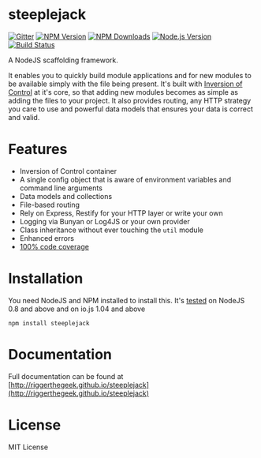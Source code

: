 # steeplejack   

[![Gitter][gitter-image]][gitter-url]
[![NPM Version][npm-image]][npm-url]
[![NPM Downloads][downloads-image]][downloads-url]
[![Node.js Version][node-version-image]][node-version-url]
[![Build Status][travis-image]][travis-url]

A NodeJS scaffolding framework.

It enables you to quickly build module applications and for new modules to be available simply with the file being
present.  It's built with [Inversion of Control](http://en.wikipedia.org/wiki/Inversion_of_control) at it's core, so
that adding new modules becomes as simple as adding the files to your project.  It also provides routing, any HTTP
strategy you care to use and powerful data models that ensures your data is correct and valid. 

# Features
 - Inversion of Control container
 - A single config object that is aware of environment variables and command line arguments
 - Data models and collections
 - File-based routing
 - Rely on Express, Restify for your HTTP layer or write your own
 - Logging via Bunyan or Log4JS or your own provider
 - Class inheritance without ever touching the `util` module
 - Enhanced errors
 - [100% code coverage](https://coveralls.io/r/riggerthegeek/steeplejack)

# Installation

You need NodeJS and NPM installed to install this.  It's [tested](https://travis-ci.org/riggerthegeek/steeplejack)
on NodeJS 0.8 and above and on io.js 1.04 and above

    npm install steeplejack

# Documentation

Full documentation can be found at [http://riggerthegeek.github.io/steeplejack](http://riggerthegeek.github.io/steeplejack)

# License

MIT License

[npm-image]: https://img.shields.io/npm/v/steeplejack.svg?style=flat
[downloads-image]: https://img.shields.io/npm/dm/steeplejack.svg?style=flat
[node-version-image]: https://img.shields.io/badge/node.js-%3E%3D_0.8-brightgreen.svg?style=flat
[travis-image]: https://img.shields.io/travis/riggerthegeek/steeplejack.svg?style=flat
[dependencies-image]: https://img.shields.io/david/riggerthegeek/steeplejack.svg?style=flat
[dev-dependencies-image]: https://img.shields.io/david/dev/riggerthegeek/steeplejack.svg?style=flat
[gitter-image]: https://img.shields.io/badge/GITTER-JOIN%20CHAT%20%E2%86%92-1DCE73.svg?style=flat

[npm-url]: https://npmjs.org/package/steeplejack
[node-version-url]: http://nodejs.org/download/
[travis-url]: https://travis-ci.org/riggerthegeek/steeplejack 
[downloads-url]: https://npmjs.org/package/steeplejack
[dependencies-url]: https://david-dm.org/riggerthegeek/steeplejack
[dev-dependencies-url]: https://david-dm.org/riggerthegeek/steeplejack#info=devDependencies&view=table
[gitter-url]: https://gitter.im/riggerthegeek/steeplejack?utm_source=badge&utm_medium=badge&utm_campaign=pr-badge&utm_content=body_badge
